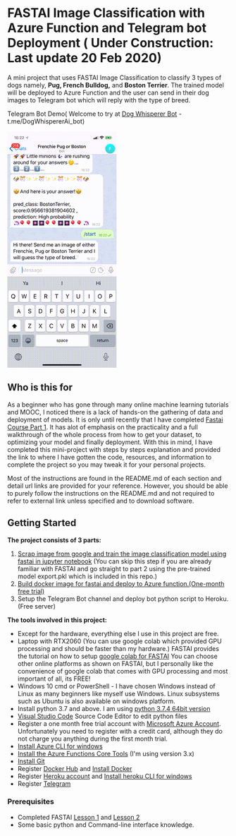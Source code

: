# FASTAI Image Classification with Azure Function and Telegram bot Deployment ( Under Construction: Last update 20 Feb 2020)
A mini project that uses FASTAI Image Classification to classify 3 types of dogs namely, **Pug, French Bulldog,** and **Boston Terrier**.  The trained model will be deployed to Azure Function and the user can send in their dog images to Telegram bot which will reply with the type of breed.

Telegram Bot Demo( Welcome to try at [Dog Whisperer Bot](https://t.me/DogWhispererAi_bot) - t.me/DogWhispererAi_bot)  

![Telegram Bot Gif](https://github.com/Unicorndy/FASTAI_Image_Classification_with_Azure_Function_and_Telegram_bot_Deployment/blob/master/image/telegrambot_sample.gif)

## Who is this for
As a beginner who has gone through many online machine learning tutorials and MOOC, I noticed there is a lack of hands-on the gathering of data and deployment of models. It is only until recently that I have completed [Fastai Course Part 1](https://course.fast.ai/). It has alot of emphasis on the practicality and a full walkthrough of the whole process from how to get your dataset, to optimizing your model and finally deployment. With this in mind, I have completed this mini-project with steps by steps explanation and provided the link to where I have gotten the code, resources, and information to complete the project so you may tweak it for your personal projects.

Most of the instructions are found in the README.md of each section and detail url links are provided for your reference. However, you should be able to purely follow the instructions on the README.md and not required to refer to external link unless specified and to download software.


## Getting Started

**The project consists of 3 parts:**
1. [Scrap image from google and train the image classification model using fastai in jupyter notebook](https://github.com/Unicorndy/FASTAI_Image_Classification_with_Azure_Function_and_Telegram_bot_Deployment/tree/master/Part1-Training-Model) (You can skip this step if you are already familiar with FASTAI and go straight to part 2 using the pre-trained model export.pkl which is included in this repo.)
2. [Build docker image for fastai and deploy to Azure function.(One-month free trial)](https://github.com/Unicorndy/FASTAI_Image_Classification_with_Azure_Function_and_Telegram_bot_Deployment/tree/master/Part2-AzureFunctions_Deployment)
3. Setup the Telegram Bot channel and deploy bot python script to Heroku.(Free server)


**The tools involved in this project:**
* Except for the hardware, everything else I use in this project are free.
* Laptop with RTX2060 (You can use google colab which provided GPU processing and should be faster than my hardware.) FASTAI provides the tutorial on how to setup [google colab for FASTAI](https://course.fast.ai/start_colab.html) 
You can choose other online platforms as shown on FASTAI, but I personally like the convenience of google colab that comes with GPU processing and most important of all, its FREE!
* Windows 10 cmd or PowerShell - I have chosen Windows instead of Linux as many beginners like myself use Windows. Linux subsystems such as Ubuntu is also available on windows platform.
* Install python 3.7 and above. I am using [python 3.7.4 64bit version](https://www.python.org/ftp/python/3.7.4/python-3.7.4-amd64.exe)
* [Visual Studio Code](https://code.visualstudio.com/Download) Source Code Editor to edit python files
* Register a one month free trial account with [Microsoft Azure Account](https://azure.microsoft.com/en-us/). Unfortunately you need to register with a credit card, although they do not charge you anything during the first month trial.
* [Install Azure CLI for windows](https://docs.microsoft.com/en-us/cli/azure/install-azure-cli-windows?view=azure-cli-latest)
* [Install the Azure Functions Core Tools](https://docs.microsoft.com/en-us/azure/azure-functions/functions-run-local?tabs=windows#v2) (I'm using version 3.x)
* [Install Git](https://git-scm.com/downloads)
* Register [Docker Hub](https://hub.docker.com/) and [Install Docker](https://www.docker.com/products/docker-desktop)
* Register [Heroku account](https://www.heroku.com/) and [Install heroku CLI for windows](https://devcenter.heroku.com/articles/heroku-cli)
* Register [Telegram](https://telegram.org/)


### Prerequisites

* Completed FASTAI [Lesson 1](https://course.fast.ai/videos/?lesson=1) and [Lesson 2](https://course.fast.ai/videos/?lesson=2)
* Some basic python and Command-line interface knowledge.



